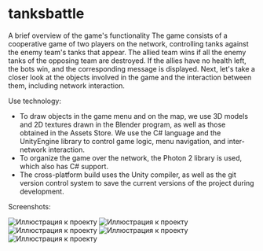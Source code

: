 # tanksbattle
A brief overview of the game's functionality
The game consists of a cooperative game of two players on the network, controlling tanks against the enemy team's tanks that appear. The allied team wins if all the enemy tanks of the opposing team are destroyed. If the allies have no health left, the bots win, and the corresponding message is displayed. Next, let's take a closer look at the objects involved in the game and the interaction between them, including network interaction.

Use technology:

- To draw objects in the game menu and on the map, we use 3D models and 2D textures drawn in the Blender program, as well as those obtained in the Assets Store. We use the C# language and the UnityEngine library to control game logic, menu navigation, and inter-network interaction.
- To organize the game over the network, the Photon 2 library is used, which also has C# support.
- The cross-platform build uses the Unity compiler, as well as the git version control system to save the current versions of the project during development.


Screenshots:

![Иллюстрация к проекту](https://github.com/alextar04/Tanks-Battle/Logs//1.png)
![Иллюстрация к проекту](https://github.com/alextar04/Tanks-Battle/Logs//2.png)
![Иллюстрация к проекту](https://github.com/alextar04/Tanks-Battle/Logs//3.png)
![Иллюстрация к проекту](https://github.com/alextar04/Tanks-Battle/Logs//4.png)
![Иллюстрация к проекту](https://github.com/alextar04/Tanks-Battle/Logs//5.png)
